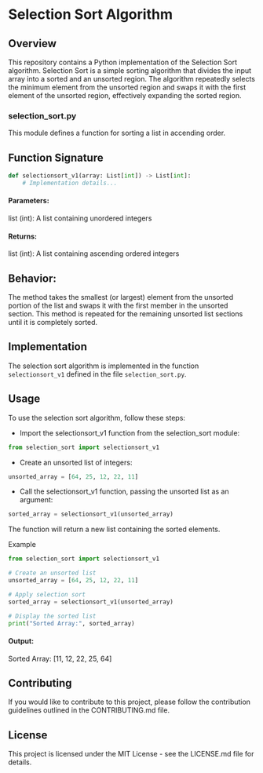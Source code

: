 # Selection Sort Algorithm

## Overview

This repository contains a Python implementation of the Selection Sort algorithm. Selection Sort is a simple sorting algorithm that divides the input array into a sorted and an unsorted region. The algorithm repeatedly selects the minimum element from the unsorted region and swaps it with the first element of the unsorted region, effectively expanding the sorted region.

### selection_sort.py

This module defines a function for sorting a list in accending order.

## Function Signature

```python
def selectionsort_v1(array: List[int]) -> List[int]:
    # Implementation details...
```

#### Parameters:

list (int): A list containing unordered integers


#### Returns:

list (int): A list containing ascending ordered integers 

## Behavior:

The method takes the smallest (or largest) element from the unsorted portion of the list and swaps it with the first member in the unsorted section. This method is repeated for the remaining unsorted list sections until it is completely sorted. 


## Implementation

The selection sort algorithm is implemented in the function `selectionsort_v1` defined in the file `selection_sort.py`.



## Usage

To use the selection sort algorithm, follow these steps:

* Import the selectionsort_v1 function from the selection_sort module:
```python
from selection_sort import selectionsort_v1
```
* Create an unsorted list of integers:
```python
unsorted_array = [64, 25, 12, 22, 11]
```

* Call the selectionsort_v1 function, passing the unsorted list as an argument:
```python
sorted_array = selectionsort_v1(unsorted_array)
```

The function will return a new list containing the sorted elements.


Example

```python
from selection_sort import selectionsort_v1

# Create an unsorted list
unsorted_array = [64, 25, 12, 22, 11]

# Apply selection sort
sorted_array = selectionsort_v1(unsorted_array)

# Display the sorted list
print("Sorted Array:", sorted_array)
```

#### Output:

Sorted Array: [11, 12, 22, 25, 64]


## Contributing

If you would like to contribute to this project, please follow the contribution guidelines outlined in the CONTRIBUTING.md file.

## License

This project is licensed under the MIT License - see the LICENSE.md file for details.

